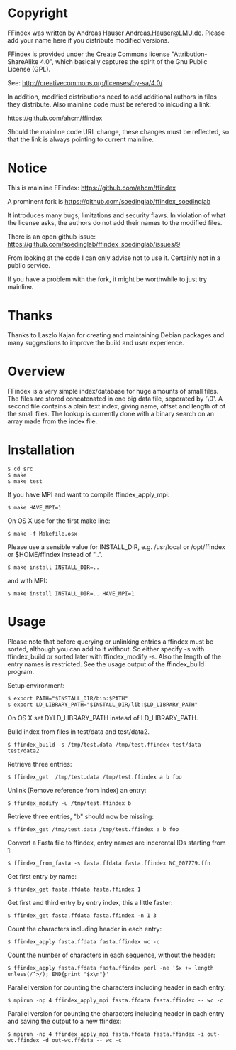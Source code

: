 # Copyright

FFindex was written by Andreas Hauser <Andreas.Hauser@LMU.de>.
Please add your name here if you distribute modified versions.

FFindex is provided under the Create Commons license "Attribution-ShareAlike 4.0",
which basically captures the spirit of the Gnu Public License (GPL).

See:
http://creativecommons.org/licenses/by-sa/4.0/

In addition, modified distributions need to add additional authors in files they distribute.
Also mainline code must be refered to inlcuding a link:

https://github.com/ahcm/ffindex

Should the mainline code URL change, these changes must be reflected, so that the link is always pointing to current mainline.

# Notice

This is mainline FFindex:
https://github.com/ahcm/ffindex

A prominent fork is https://github.com/soedinglab/ffindex_soedinglab

It introduces many bugs, limitations and security flaws.
In violation of what the license asks, the authors do not add their names to the modified files.

There is an open github issue: https://github.com/soedinglab/ffindex_soedinglab/issues/9

From looking at the code I can only advise not to use it.
Certainly not in a public service.

If you have a problem with the fork, it might be worthwhile to just try mainline.

# Thanks

Thanks to Laszlo Kajan for creating and maintaining Debian packages
and many suggestions to improve the build and user experience.


# Overview

FFindex is a very simple index/database for huge amounts of small files. The
files are stored concatenated in one big data file, seperated by '\0'. A second
file contains a plain text index, giving name, offset and length of of the
small files. The lookup is currently done with a binary search on an array made
from the index file.


# Installation

```
$ cd src
$ make
$ make test
```
If you have MPI and want to compile ffindex_apply_mpi:
```
$ make HAVE_MPI=1
```
On OS X use for the first make line:
```
$ make -f Makefile.osx
```
Please use a sensible value for INSTALL_DIR, e.g. /usr/local or /opt/ffindex
or $HOME/ffindex instead of "..".
```
$ make install INSTALL_DIR=.. 
```
and with MPI:
```
$ make install INSTALL_DIR=.. HAVE_MPI=1
```

# Usage

Please note that before querying or unlinking entries a ffindex must be
sorted, although you can add to it without. So either specify -s with
ffindex_build or sorted later with ffindex_modify -s.
Also the length of the entry names is restricted. See the usage output of
the ffindex_build program.

Setup environment:
```
$ export PATH="$INSTALL_DIR/bin:$PATH"
$ export LD_LIBRARY_PATH="$INSTALL_DIR/lib:$LD_LIBRARY_PATH"
```
On OS X set DYLD_LIBRARY_PATH instead of LD_LIBRARY_PATH.

Build index from files in test/data and test/data2.
```
$ ffindex_build -s /tmp/test.data /tmp/test.ffindex test/data test/data2
```
Retrieve three entries:
```
$ ffindex_get  /tmp/test.data /tmp/test.ffindex a b foo
```
Unlink (Remove reference from index) an entry:
```
$ ffindex_modify -u /tmp/test.ffindex b
```
Retrieve three entries, "b" should now be missing:
```
$ ffindex_get /tmp/test.data /tmp/test.ffindex a b foo
```
Convert a Fasta file to ffindex, entry names are incerental IDs starting from 1:
```
$ ffindex_from_fasta -s fasta.ffdata fasta.ffindex NC_007779.ffn
```
Get first entry by name:
```
$ ffindex_get fasta.ffdata fasta.ffindex 1
```
Get first and third entry by entry index, this a little faster:
```
$ ffindex_get fasta.ffdata fasta.ffindex -n 1 3
```
Count the characters including header in each entry:
```
$ ffindex_apply fasta.ffdata fasta.ffindex wc -c
```
Count the number of characters in each sequence, without the header:
```
$ ffindex_apply fasta.ffdata fasta.ffindex perl -ne '$x += length unless(/^>/); END{print "$x\n"}'
```
Parallel version for counting the characters including header in each entry:
```
$ mpirun -np 4 ffindex_apply_mpi fasta.ffdata fasta.ffindex -- wc -c
```
Parallel version for counting the characters including header in each entry and
saving the output to a new ffindex:
```
$ mpirun -np 4 ffindex_apply_mpi fasta.ffdata fasta.ffindex -i out-wc.ffindex -d out-wc.ffdata -- wc -c
```
